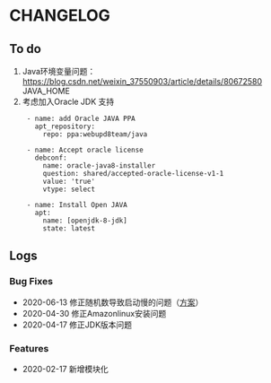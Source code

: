 # CHANGELOG

## To do

1. Java环境变量问题：https://blog.csdn.net/weixin_37550903/article/details/80672580 JAVA_HOME
2. 考虑加入Oracle JDK 支持
   ```
    - name: add Oracle JAVA PPA
      apt_repository:
        repo: ppa:webupd8team/java 

    - name: Accept oracle license
      debconf:
        name: oracle-java8-installer
        question: shared/accepted-oracle-license-v1-1
        value: 'true'
        vtype: select

    - name: Install Open JAVA
      apt:
        name: [openjdk-8-jdk]
        state: latest
   ```

## Logs

### Bug Fixes

* 2020-06-13  修正随机数导致启动慢的问题（[方案](https://faceghost.com/article/527241)）
* 2020-04-30  修正Amazonlinux安装问题
* 2020-04-17  修正JDK版本问题

### Features

* 2020-02-17  新增模块化
